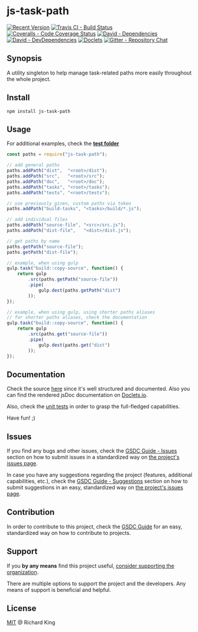 # js-task-path

[![Recent Version][npm-badge]][npm-url]
[![Travis CI - Build Status][travis-badge]][travis-url]
[![Coveralls - Code Coverage Status][cov-badge]][cov-url]
[![David - Dependencies][dep-badge]][dep-url]
[![David - DevDependencies][dev-dep-badge]][dev-dep-url]
[![Doclets][doclets-badge]][doclets-url]
[![Gitter - Repository Chat][chat-badge]][chat-url]

## Synopsis

A utility singleton to help manage task-related paths more easily throughout the whole project.

## Install

```
npm install js-task-path
```

## Usage

For additional examples,
check the **[test folder](https://github.com/jsstd/js-task-path/tree/master/test)**

```javascript
const paths = require("js-task-path");

// add general paths
paths.addPath("dist",  "<root>/dist");
paths.addPath("src",   "<root>/src");
paths.addPath("doc",   "<root>/doc");
paths.addPath("tasks", "<root>/tasks");
paths.addPath("tests", "<root>/tests");

// use previously given, custom paths via token
paths.addPath("build-tasks", "<tasks>/build/*.js");

// add individual files
paths.addPath("source-file", "<src>/src.js");
paths.addPath("dist-file",   "<dist>/dist.js");

// get paths by name
paths.getPath("source-file");
paths.getPath("dist-file");

// example, when using gulp
gulp.task("build::copy-source", function() {
    return gulp
        .src(paths.getPath("source-file"))
        .pipe(
            gulp.dest(paths.getPath("dist")
        ));
});

// example, when using gulp, using shorter paths aliases
// for shorter paths aliases, check the documentation
gulp.task("build::copy-source", function() {
    return gulp
        .src(paths.get("source-file"))
        .pipe(
            gulp.dest(paths.get("dist")
        ));
});
```

## Documentation

Check the source 
[here](https://github.com/jsopenstd/js-task-path/blob/master/src/js-task-path.js)
since it's well structured and documented. Also you can find the rendered jsDoc documentation on 
[Doclets.io](https://doclets.io/jsopenstd/js-task-path/master). 

Also, check the [unit tests](https://github.com/jsopenstd/js-task-path/blob/master/tests/tests.js) 
in order to grasp the full-fledged capabilities.

Have fun! ;)

## Issues

If you find any bugs and other issues, check the
[GSDC Guide - Issues](https://github.com/openstd/general-software-development-contribution-guide#issues)
section on how to submit issues in a standardized way on
[the project's issues page](https://github.com/jsopenstd/js-task-path/issues).

In case you have any suggestions regarding the project (features, additional capabilities, etc.), check the
[GSDC Guide - Suggestions](https://github.com/openstd/general-software-development-contribution-guide#suggestions)
section on how to submit suggestions in an easy, standardized way on
[the project's issues page](https://github.com/jsopenstd/js-task-path/issues).

## Contribution

In order to contribute to this project, check the
[GSDC Guide](https://github.com/openstd/general-software-development-contribution-guide)
for an easy, standardized way on how to contribute to projects.

## Support

If you **by any means** find this project useful,
[consider supporting the organization](https://github.com/jsopenstd/jsopenstd/blob/master/support.md).

There are multiple options to support the project and the developers.
Any means of support is beneficial and helpful.

## License

[MIT](license.md) @ Richard King

[npm-badge]:     https://img.shields.io/npm/v/js-task-path.svg
[npm-url]:       https://www.npmjs.com/package/js-task-path

[travis-badge]:  https://travis-ci.org/jsopenstd/js-task-path.svg?branch=master
[travis-url]:    https://travis-ci.org/jsopenstd/js-task-path

[cov-badge]:     https://coveralls.io/repos/github/jsopenstd/js-task-path/badge.svg?branch=master
[cov-url]:       https://coveralls.io/github/jsopenstd/js-task-path

[dep-badge]:     https://david-dm.org/jsopenstd/js-task-path.svg
[dep-url]:       https://david-dm.org/jsopenstd/js-task-path

[dev-dep-badge]: https://david-dm.org/jsopenstd/js-task-path/dev-status.svg
[dev-dep-url]:   https://david-dm.org/jsopenstd/js-task-path#info=devDependencies

[doclets-badge]: https://img.shields.io/badge/style-on_doclets-brightgreen.svg?style=flat-square&label=docs
[doclets-url]:   https://doclets.io/jsopenstd/js-task-path/master   

[chat-badge]:    https://badges.gitter.im/jsopenstd/js-task-path.svg
[chat-url]:      https://gitter.im/jsopenstd/js-task-path?utm_source=badge&utm_medium=badge&utm_campaign=pr-badge

[partial-link]:  https://github.com/jsopenstd/jsopenstd/blob/master/readme.md#partial 
[umd-link]:      https://github.com/jsopenstd/jsopenstd/blob/master/readme.md#umd
